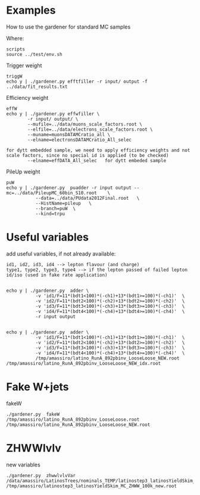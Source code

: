 Examples
=======

How to use the gardener for standard MC samples

Where:

    scripts
    source ../test/env.sh


Trigger weight

    triggW
    echo y | ./gardener.py efftfiller -r input/ output -f ../data/fit_results.txt


Efficiency weight

    effW
    echo y | ./gardener.py effwfiller \
            -r input/ output/ \
            --mufile=../data/muons_scale_factors.root \
            --elfile=../data/electrons_scale_factors.root \
            --muname=muonsDATAMCratio_all \
            --elname=electronsDATAMCratio_All_selec

    for dytt embedded sample, we need to apply efficiency weights and not scale factors, since no special id is applied (to be checked)
            --elname=effDATA_All_selec   for dytt embeded sample

PileUp weight

    puW
    echo y | ./gardener.py  puadder -r input output --mc=../data/PileupMC_60bin_S10.root    \
               --data=../data/PUdata2012Final.root   \
               --HistName=pileup   \
               --branch=puW  \
               --kind=trpu





Useful variables
====

add useful variables, if not already available:

    id1, id2, id3, id4 --> lepton flavour (and charge)
    type1, type2, type3, type4 --> if the lepton passed of failed lepton id/iso (used in fake rate application)


    echo y | ./gardener.py  adder \
               -v 'id1/F=11*(bdt1<100)*(-ch1)+13*(bdt1>=100)*(-ch1)'  \
               -v 'id2/F=11*(bdt2<100)*(-ch2)+13*(bdt2>=100)*(-ch2)'  \
               -v 'id3/F=11*(bdt3<100)*(-ch3)+13*(bdt3>=100)*(-ch3)'  \
               -v 'id4/F=11*(bdt4<100)*(-ch4)+13*(bdt4>=100)*(-ch4)'  \
               -r input output


    echo y | ./gardener.py  adder \
               -v 'id1/F=11*(bdt1<100)*(-ch1)+13*(bdt1>=100)*(-ch1)'  \
               -v 'id2/F=11*(bdt2<100)*(-ch2)+13*(bdt2>=100)*(-ch2)'  \
               -v 'id3/F=11*(bdt3<100)*(-ch3)+13*(bdt3>=100)*(-ch3)'  \
               -v 'id4/F=11*(bdt4<100)*(-ch4)+13*(bdt4>=100)*(-ch4)'  \
               /tmp/amassiro/latino_RunA_892pbinv_LooseLoose_NEW.root /tmp/amassiro/latino_RunA_892pbinv_LooseLoose_NEW_idx.root 



Fake W+jets
====

fakeW

    ./gardener.py  fakeW  /tmp/amassiro/latino_RunA_892pbinv_LooseLoose.root   /tmp/amassiro/latino_RunA_892pbinv_LooseLoose_NEW.root





ZHWWlvlv
====

new variables


    ./gardener.py  zhwwlvlvVar  /data/amassiro/LatinosTrees/nominals_TEMP/latinostep3_latinosYieldSkim_MC_ZHWW_100k_new.root    /tmp/amassiro/latinostep3_latinosYieldSkim_MC_ZHWW_100k_new.root



